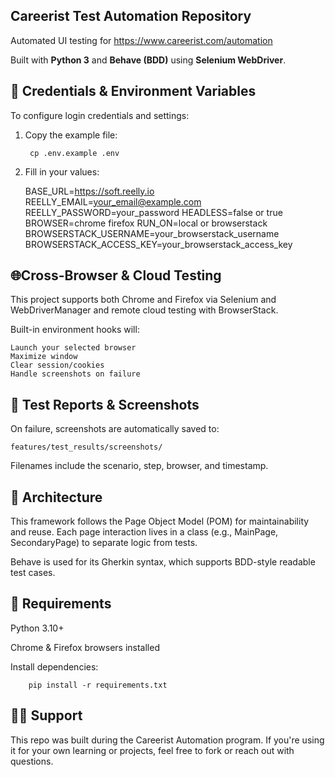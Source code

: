 ## Careerist Test Automation Repository
Automated UI testing for https://www.careerist.com/automation

Built with **Python 3** and **Behave (BDD)** using **Selenium WebDriver**.

## 🔐 Credentials & Environment Variables
To configure login credentials and settings:

1. Copy the example file:

        cp .env.example .env


2. Fill in your values:


    BASE_URL=https://soft.reelly.io
    REELLY_EMAIL=your_email@example.com
    REELLY_PASSWORD=your_password
    HEADLESS=false or true
    BROWSER=chrome firefox
    RUN_ON=local or browserstack
    BROWSERSTACK_USERNAME=your_browserstack_username
    BROWSERSTACK_ACCESS_KEY=your_browserstack_access_key


## 🌐Cross-Browser & Cloud Testing
This project supports both Chrome and Firefox via Selenium 
and WebDriverManager and remote cloud testing with BrowserStack. 

Built-in environment hooks will:

    Launch your selected browser
    Maximize window
    Clear session/cookies
    Handle screenshots on failure


## 📸 Test Reports & Screenshots
On failure, screenshots are automatically saved to:

    features/test_results/screenshots/

Filenames include the scenario, step, browser, and timestamp.


## 🧱 Architecture
This framework follows the Page Object Model (POM) for maintainability and reuse.
Each page interaction lives in a class (e.g., MainPage, SecondaryPage) to separate logic from tests.

Behave is used for its Gherkin syntax, which supports BDD-style readable test cases.

## 🔧 Requirements
Python 3.10+

Chrome & Firefox browsers installed

Install dependencies:
        
        pip install -r requirements.txt


## 🙋‍♀️ Support
This repo was built during the Careerist Automation program.
If you're using it for your own learning or projects, feel free to fork or reach out with questions.
